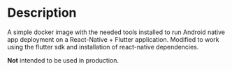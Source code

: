 # Description

A simple docker image with the needed tools installed to run Android native app deployment
on a React-Native + Flutter application. Modified to work using the flutter sdk and installation 
of react-native dependencies.

**Not** intended to be used in production.


